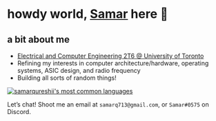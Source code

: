 # howdy world, [Samar](https://www.samarq.org) here 👋 

## a bit about me 
- [Electrical and Computer Engineering 2T6 @ University of Toronto](https://www.ece.utoronto.ca)
- Refining my interests in computer architecture/hardware, operating systems, ASIC design, and radio frequency
- Building all sorts of random things!

[![samarqureshii's most common languages](https://github-readme-stats-jd.vercel.app/api/top-langs/?username=samarqureshii&layout=compact&theme=radical&count_private=true&hide=pascal,php,html&langs_count=8)](https://github.com/anuraghazra/github-readme-stats)





Let’s chat! Shoot me an email at `samarq713@gmail.com`, or `Samar#0575` on Discord.

